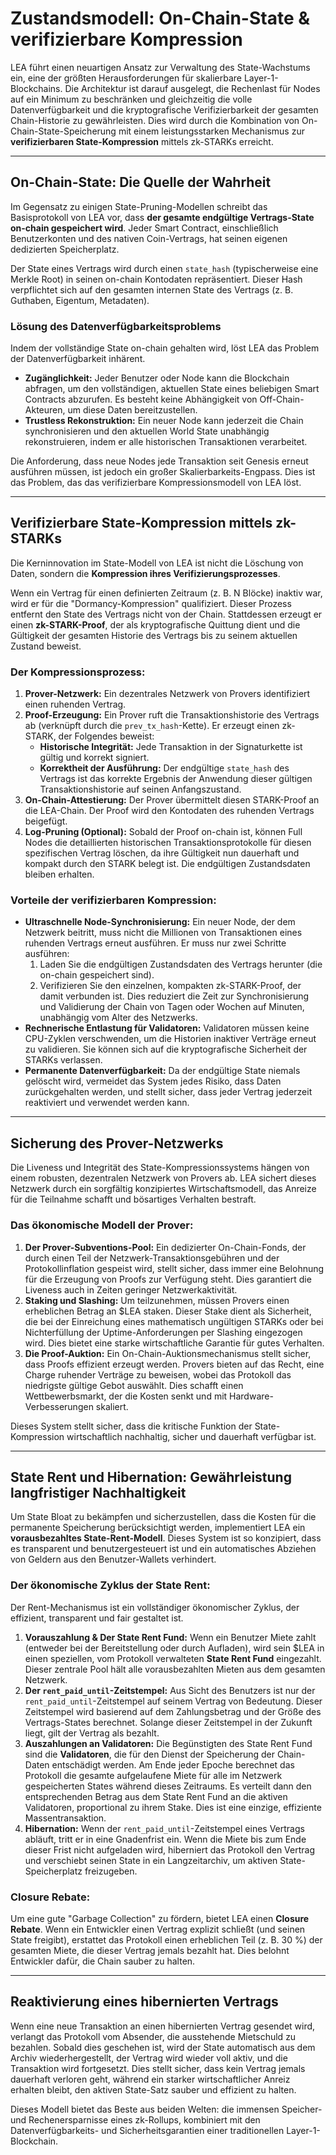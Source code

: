 # Zustandsmodell: On-Chain-State & verifizierbare Kompression

LEA führt einen neuartigen Ansatz zur Verwaltung des State-Wachstums ein, eine der größten Herausforderungen für skalierbare Layer-1-Blockchains. Die Architektur ist darauf ausgelegt, die Rechenlast für Nodes auf ein Minimum zu beschränken und gleichzeitig die volle Datenverfügbarkeit und die kryptografische Verifizierbarkeit der gesamten Chain-Historie zu gewährleisten. Dies wird durch die Kombination von On-Chain-State-Speicherung mit einem leistungsstarken Mechanismus zur **verifizierbaren State-Kompression** mittels zk-STARKs erreicht.

---

## On-Chain-State: Die Quelle der Wahrheit

Im Gegensatz zu einigen State-Pruning-Modellen schreibt das Basisprotokoll von LEA vor, dass **der gesamte endgültige Vertrags-State on-chain gespeichert wird**. Jeder Smart Contract, einschließlich Benutzerkonten und des nativen Coin-Vertrags, hat seinen eigenen dedizierten Speicherplatz.

Der State eines Vertrags wird durch einen `state_hash` (typischerweise eine Merkle Root) in seinen on-chain Kontodaten repräsentiert. Dieser Hash verpflichtet sich auf den gesamten internen State des Vertrags (z. B. Guthaben, Eigentum, Metadaten).

### Lösung des Datenverfügbarkeitsproblems
Indem der vollständige State on-chain gehalten wird, löst LEA das Problem der Datenverfügbarkeit inhärent.
- **Zugänglichkeit:** Jeder Benutzer oder Node kann die Blockchain abfragen, um den vollständigen, aktuellen State eines beliebigen Smart Contracts abzurufen. Es besteht keine Abhängigkeit von Off-Chain-Akteuren, um diese Daten bereitzustellen.
- **Trustless Rekonstruktion:** Ein neuer Node kann jederzeit die Chain synchronisieren und den aktuellen World State unabhängig rekonstruieren, indem er alle historischen Transaktionen verarbeitet.

Die Anforderung, dass neue Nodes jede Transaktion seit Genesis erneut ausführen müssen, ist jedoch ein großer Skalierbarkeits-Engpass. Dies ist das Problem, das das verifizierbare Kompressionsmodell von LEA löst.

---

## Verifizierbare State-Kompression mittels zk-STARKs

Die Kerninnovation im State-Modell von LEA ist nicht die Löschung von Daten, sondern die **Kompression ihres Verifizierungsprozesses**.

Wenn ein Vertrag für einen definierten Zeitraum (z. B. N Blöcke) inaktiv war, wird er für die "Dormancy-Kompression" qualifiziert. Dieser Prozess entfernt den State des Vertrags nicht von der Chain. Stattdessen erzeugt er einen **zk-STARK-Proof**, der als kryptografische Quittung dient und die Gültigkeit der gesamten Historie des Vertrags bis zu seinem aktuellen Zustand beweist.

### Der Kompressionsprozess:
1.  **Prover-Netzwerk:** Ein dezentrales Netzwerk von Provers identifiziert einen ruhenden Vertrag.
2.  **Proof-Erzeugung:** Ein Prover ruft die Transaktionshistorie des Vertrags ab (verknüpft durch die `prev_tx_hash`-Kette). Er erzeugt einen zk-STARK, der Folgendes beweist:
    - **Historische Integrität:** Jede Transaktion in der Signaturkette ist gültig und korrekt signiert.
    - **Korrektheit der Ausführung:** Der endgültige `state_hash` des Vertrags ist das korrekte Ergebnis der Anwendung dieser gültigen Transaktionshistorie auf seinen Anfangszustand.
3.  **On-Chain-Attestierung:** Der Prover übermittelt diesen STARK-Proof an die LEA-Chain. Der Proof wird den Kontodaten des ruhenden Vertrags beigefügt.
4.  **Log-Pruning (Optional):** Sobald der Proof on-chain ist, können Full Nodes die detaillierten historischen Transaktionsprotokolle für diesen spezifischen Vertrag löschen, da ihre Gültigkeit nun dauerhaft und kompakt durch den STARK belegt ist. Die endgültigen Zustandsdaten bleiben erhalten.

### Vorteile der verifizierbaren Kompression:
- **Ultraschnelle Node-Synchronisierung:** Ein neuer Node, der dem Netzwerk beitritt, muss nicht die Millionen von Transaktionen eines ruhenden Vertrags erneut ausführen. Er muss nur zwei Schritte ausführen:
    1.  Laden Sie die endgültigen Zustandsdaten des Vertrags herunter (die on-chain gespeichert sind).
    2.  Verifizieren Sie den einzelnen, kompakten zk-STARK-Proof, der damit verbunden ist.
    Dies reduziert die Zeit zur Synchronisierung und Validierung der Chain von Tagen oder Wochen auf Minuten, unabhängig vom Alter des Netzwerks.
- **Rechnerische Entlastung für Validatoren:** Validatoren müssen keine CPU-Zyklen verschwenden, um die Historien inaktiver Verträge erneut zu validieren. Sie können sich auf die kryptografische Sicherheit der STARKs verlassen.
- **Permanente Datenverfügbarkeit:** Da der endgültige State niemals gelöscht wird, vermeidet das System jedes Risiko, dass Daten zurückgehalten werden, und stellt sicher, dass jeder Vertrag jederzeit reaktiviert und verwendet werden kann.

---

## Sicherung des Prover-Netzwerks

Die Liveness und Integrität des State-Kompressionssystems hängen von einem robusten, dezentralen Netzwerk von Provers ab. LEA sichert dieses Netzwerk durch ein sorgfältig konzipiertes Wirtschaftsmodell, das Anreize für die Teilnahme schafft und bösartiges Verhalten bestraft.

### Das ökonomische Modell der Prover:
1.  **Der Prover-Subventions-Pool:** Ein dedizierter On-Chain-Fonds, der durch einen Teil der Netzwerk-Transaktionsgebühren und der Protokollinflation gespeist wird, stellt sicher, dass immer eine Belohnung für die Erzeugung von Proofs zur Verfügung steht. Dies garantiert die Liveness auch in Zeiten geringer Netzwerkaktivität.
2.  **Staking und Slashing:** Um teilzunehmen, müssen Provers einen erheblichen Betrag an $LEA staken. Dieser Stake dient als Sicherheit, die bei der Einreichung eines mathematisch ungültigen STARKs oder bei Nichterfüllung der Uptime-Anforderungen per Slashing eingezogen wird. Dies bietet eine starke wirtschaftliche Garantie für gutes Verhalten.
3.  **Die Proof-Auktion:** Ein On-Chain-Auktionsmechanismus stellt sicher, dass Proofs effizient erzeugt werden. Provers bieten auf das Recht, eine Charge ruhender Verträge zu beweisen, wobei das Protokoll das niedrigste gültige Gebot auswählt. Dies schafft einen Wettbewerbsmarkt, der die Kosten senkt und mit Hardware-Verbesserungen skaliert.

Dieses System stellt sicher, dass die kritische Funktion der State-Kompression wirtschaftlich nachhaltig, sicher und dauerhaft verfügbar ist.

---

## State Rent und Hibernation: Gewährleistung langfristiger Nachhaltigkeit

Um State Bloat zu bekämpfen und sicherzustellen, dass die Kosten für die permanente Speicherung berücksichtigt werden, implementiert LEA ein **vorausbezahltes State-Rent-Modell**. Dieses System ist so konzipiert, dass es transparent und benutzergesteuert ist und ein automatisches Abziehen von Geldern aus den Benutzer-Wallets verhindert.

### Der ökonomische Zyklus der State Rent:
Der Rent-Mechanismus ist ein vollständiger ökonomischer Zyklus, der effizient, transparent und fair gestaltet ist.

1.  **Vorauszahlung & Der State Rent Fund:** Wenn ein Benutzer Miete zahlt (entweder bei der Bereitstellung oder durch Aufladen), wird sein $LEA in einen speziellen, vom Protokoll verwalteten **State Rent Fund** eingezahlt. Dieser zentrale Pool hält alle vorausbezahlten Mieten aus dem gesamten Netzwerk.
2.  **Der `rent_paid_until`-Zeitstempel:** Aus Sicht des Benutzers ist nur der `rent_paid_until`-Zeitstempel auf seinem Vertrag von Bedeutung. Dieser Zeitstempel wird basierend auf dem Zahlungsbetrag und der Größe des Vertrags-States berechnet. Solange dieser Zeitstempel in der Zukunft liegt, gilt der Vertrag als bezahlt.
3.  **Auszahlungen an Validatoren:** Die Begünstigten des State Rent Fund sind die **Validatoren**, die für den Dienst der Speicherung der Chain-Daten entschädigt werden. Am Ende jeder Epoche berechnet das Protokoll die gesamte aufgelaufene Miete für alle im Netzwerk gespeicherten States während dieses Zeitraums. Es verteilt dann den entsprechenden Betrag aus dem State Rent Fund an die aktiven Validatoren, proportional zu ihrem Stake. Dies ist eine einzige, effiziente Massentransaktion.
4.  **Hibernation:** Wenn der `rent_paid_until`-Zeitstempel eines Vertrags abläuft, tritt er in eine Gnadenfrist ein. Wenn die Miete bis zum Ende dieser Frist nicht aufgeladen wird, hiberniert das Protokoll den Vertrag und verschiebt seinen State in ein Langzeitarchiv, um aktiven State-Speicherplatz freizugeben.

### Closure Rebate:
Um eine gute "Garbage Collection" zu fördern, bietet LEA einen **Closure Rebate**. Wenn ein Entwickler einen Vertrag explizit schließt (und seinen State freigibt), erstattet das Protokoll einen erheblichen Teil (z. B. 30 %) der gesamten Miete, die dieser Vertrag jemals bezahlt hat. Dies belohnt Entwickler dafür, die Chain sauber zu halten.

---

## Reaktivierung eines hibernierten Vertrags

Wenn eine neue Transaktion an einen hibernierten Vertrag gesendet wird, verlangt das Protokoll vom Absender, die ausstehende Mietschuld zu bezahlen. Sobald dies geschehen ist, wird der State automatisch aus dem Archiv wiederhergestellt, der Vertrag wird wieder voll aktiv, und die Transaktion wird fortgesetzt. Dies stellt sicher, dass kein Vertrag jemals dauerhaft verloren geht, während ein starker wirtschaftlicher Anreiz erhalten bleibt, den aktiven State-Satz sauber und effizient zu halten.

Dieses Modell bietet das Beste aus beiden Welten: die immensen Speicher- und Rechenersparnisse eines zk-Rollups, kombiniert mit den Datenverfügbarkeits- und Sicherheitsgarantien einer traditionellen Layer-1-Blockchain.
